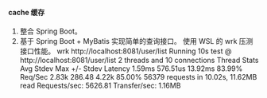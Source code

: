 
#### cache 缓存

1. 整合 Spring Boot。
2. 基于 Spring Boot + MyBatis 实现简单的查询接口。
使用 WSL 的 wrk 压测接口性能。
wrk http://localhost:8081/user/list
Running 10s test @ http://localhost:8081/user/list
  2 threads and 10 connections
  Thread Stats   Avg      Stdev     Max   +/- Stdev
    Latency     1.59ms  576.51us  13.92ms   83.99%
    Req/Sec     2.83k   286.48     4.22k    85.00%
  56379 requests in 10.02s, 11.62MB read
Requests/sec:   5626.81
Transfer/sec:      1.16MB

